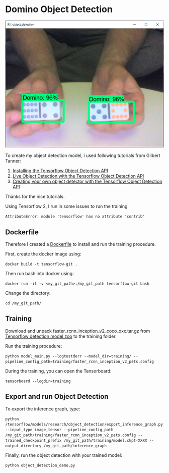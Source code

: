 # Domino Object Detection

![Example](./Example.png)

To create my object detection model, i used following tutorials from Gilbert Tanner:

1. [Installing the Tensorflow Object Detection API](https://gilberttanner.com/blog/installing-the-tensorflow-object-detection-api)
2. [Live Object Detection with the Tensorflow Object Detection API](https://gilberttanner.com/blog/live-object-detection)
3. [Creating your own object detector with the Tensorflow Object Detection API](https://gilberttanner.com/blog/creating-your-own-objectdetector)

Thanks for the nice tutorials.

Using Tensorflow 2, I run in some issues to run the training

`AttributeError: module 'tensorflow' has no attribute 'contrib'`

## Dockerfile

Therefore I created a [Dockerfile](./Dockerfile) to install and run the training procedure.

First, create the docker image using:

`docker build -t tensorflow-git .`

Then run bash into docker using:

`docker run -it -v <my_git_path>:/my_git_path tensorflow-git bash`

Change the directory:

`cd /my_git_path/`

## Training

Download and unpack faster_rcnn_inception_v2_coco_xxx.tar.gz from [Tensorflow detection model zoo](https://github.com/tensorflow/models/blob/master/research/object_detection/g3doc/detection_model_zoo.md) to the training folder.

Run the training procedure:

`python model_main.py --logtostderr --model_dir=training/ --pipeline_config_path=training/faster_rcnn_inception_v2_pets.config`

During the training, you can open the Tensorboard:

`tensorboard --logdir=training`

## Export and run Object Detection

To export the inference graph, type:

`python /tensorflow/models/research/object_detection/export_inference_graph.py --input_type image_tensor --pipeline_config_path /my_git_path/training/faster_rcnn_inception_v2_pets.config --trained_checkpoint_prefix /my_git_path/training/model.ckpt-XXXX --output_directory /my_git_path/inference_graph`

Finally, run the object detection with your trained model:

`python object_detection_demo.py`